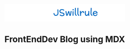 <p align="center">
  <a href="subinsamrat.online">
    <img alt="BlogLogo" src="./src/images/logo.png"/>
  </a>
</p>
<h1 align="center">
  FrontEndDev Blog using MDX
</h1>
